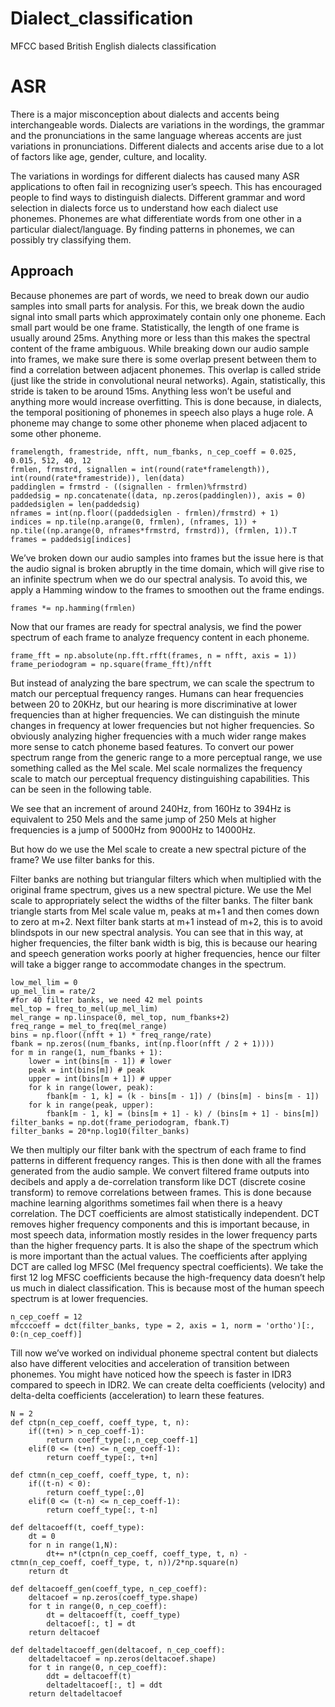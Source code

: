 # Dialect_classification
MFCC based British English dialects classification

# ASR
There is a major misconception about dialects and accents being interchangeable words. Dialects are variations in the wordings, the grammar and the pronunciations in the same language whereas accents are just variations in pronunciations. Different dialects and accents arise due to a lot of factors like age, gender, culture, and locality. 

The variations in wordings for different dialects has caused many ASR applications to often fail in recognizing user’s speech. This has encouraged people to find ways to distinguish dialects. Different grammar and word selection in dialects force us to understand how each dialect use phonemes.  Phonemes are what differentiate words from one other in a particular dialect/language. By finding patterns in phonemes, we can possibly try classifying them. 

## Approach
Because phonemes are part of words, we need to break down our audio samples into small parts for analysis. For this, we break down the audio signal into small parts which approximately contain only one phoneme. Each small part would be one frame. Statistically, the length of one frame is usually around 25ms. Anything more or less than this makes the spectral content of the frame ambiguous. While breaking down our audio sample into frames, we make sure there is some overlap present between them to find a correlation between adjacent phonemes. This overlap is called stride (just like the stride in convolutional neural networks). Again, statistically, this stride is taken to be around 15ms. Anything less won’t be useful and anything more would increase overfitting. This is done because, in dialects, the temporal positioning of phonemes in speech also plays a huge role. A phoneme may change to some other phoneme when placed adjacent to some other phoneme. 

```
framelength, framestride, nfft, num_fbanks, n_cep_coeff = 0.025, 0.015, 512, 40, 12
frmlen, frmstrd, signallen = int(round(rate*framelength)), int(round(rate*framestride)), len(data)
paddinglen = frmstrd - ((signallen - frmlen)%frmstrd)
paddedsig = np.concatenate((data, np.zeros(paddinglen)), axis = 0)
paddedsiglen = len(paddedsig)
nframes = int(np.floor((paddedsiglen - frmlen)/frmstrd) + 1)
indices = np.tile(np.arange(0, frmlen), (nframes, 1)) + np.tile((np.arange(0, nframes*frmstrd, frmstrd)), (frmlen, 1)).T
frames = paddedsig[indices]
```

We’ve broken down our audio samples into frames but the issue here is that the audio signal is broken abruptly in the time domain, which will give rise to an infinite spectrum when we do our spectral analysis. To avoid this, we apply a Hamming window to the frames to smoothen out the frame endings. 

`frames *= np.hamming(frmlen)`

Now that our frames are ready for spectral analysis, we find the power spectrum of each frame to analyze frequency content in each phoneme. 

```
frame_fft = np.absolute(np.fft.rfft(frames, n = nfft, axis = 1))
frame_periodogram = np.square(frame_fft)/nfft
```

But instead of analyzing the bare spectrum, we can scale the spectrum to match our perceptual frequency ranges. Humans can hear frequencies between 20 to 20KHz, but our hearing is more discriminative at lower frequencies than at higher frequencies. We can distinguish the minute changes in frequency at lower frequencies but not higher frequencies. So obviously analyzing higher frequencies with a much wider range makes more sense to catch phoneme based features. To convert our power spectrum range from the generic range to a more perceptual range, we use something called as the Mel scale. Mel scale normalizes the frequency scale to match our perceptual frequency distinguishing capabilities. This can be seen in the following table. 

We see that an increment of around 240Hz, from 160Hz to 394Hz is equivalent to 250 Mels and the same jump of 250 Mels at higher frequencies is a jump of 5000Hz from 9000Hz to 14000Hz. 

But how do we use the Mel scale to create a new spectral picture of the frame? We use filter banks for this. 

Filter banks are nothing but triangular filters which when multiplied with the original frame spectrum, gives us a new spectral picture. We use the Mel scale to appropriately select the widths of the filter banks. The filter bank triangle starts from Mel scale value m, peaks at m+1 and then comes down to zero at m+2. Next filter bank starts at m+1 instead of m+2, this is to avoid blindspots in our new spectral analysis. You can see that in this way, at higher frequencies, the filter bank width is big, this is because our hearing and speech generation works poorly at higher frequencies, hence our filter will take a bigger range to accommodate changes in the spectrum. 

```
low_mel_lim = 0
up_mel_lim = rate/2
#for 40 filter banks, we need 42 mel points
mel_top = freq_to_mel(up_mel_lim)
mel_range = np.linspace(0, mel_top, num_fbanks+2)
freq_range = mel_to_freq(mel_range)
bins = np.floor((nfft + 1) * freq_range/rate)
fbank = np.zeros((num_fbanks, int(np.floor(nfft / 2 + 1))))
for m in range(1, num_fbanks + 1):
    lower = int(bins[m - 1]) # lower
    peak = int(bins[m]) # peak
    upper = int(bins[m + 1]) # upper
    for k in range(lower, peak):
        fbank[m - 1, k] = (k - bins[m - 1]) / (bins[m] - bins[m - 1])
    for k in range(peak, upper):
        fbank[m - 1, k] = (bins[m + 1] - k) / (bins[m + 1] - bins[m])
filter_banks = np.dot(frame_periodogram, fbank.T)
filter_banks = 20*np.log10(filter_banks)
```

We then multiply our filter bank with the spectrum of each frame to find patterns in different frequency ranges. This is then done with all the frames generated from the audio sample. We convert filtered frame outputs into decibels and apply a de-correlation transform like DCT (discrete cosine transform) to remove correlations between frames. This is done because machine learning algorithms sometimes fail when there is a heavy correlation. The DCT coefficients are almost statistically independent. DCT removes higher frequency components and this is important because, in most speech data, information mostly resides in the lower frequency parts than the higher frequency parts. It is also the shape of the spectrum which is more important than the actual values. The coefficients after applying DCT are called log MFSC (Mel frequency spectral coefficients). We take the first 12 log MFSC coefficients because the high-frequency data doesn’t help us much in dialect classification. This is because most of the human speech spectrum is at lower frequencies. 

```
n_cep_coeff = 12
mfcccoeff = dct(filter_banks, type = 2, axis = 1, norm = 'ortho')[:, 0:(n_cep_coeff)]
```


Till now we’ve worked on individual phoneme spectral content but dialects also have different velocities and acceleration of transition between phonemes. You might have noticed how the speech is faster in IDR3 compared to speech in IDR2. We can create delta coefficients (velocity) and delta-delta coefficients (acceleration) to learn these features. 

```
N = 2
def ctpn(n_cep_coeff, coeff_type, t, n):
    if((t+n) > n_cep_coeff-1):
        return coeff_type[:,n_cep_coeff-1]
    elif(0 <= (t+n) <= n_cep_coeff-1):
        return coeff_type[:, t+n]

def ctmn(n_cep_coeff, coeff_type, t, n):
    if((t-n) < 0):
        return coeff_type[:,0]
    elif(0 <= (t-n) <= n_cep_coeff-1):
        return coeff_type[:, t-n]  
    
def deltacoeff(t, coeff_type):
    dt = 0
    for n in range(1,N):
        dt+= n*(ctpn(n_cep_coeff, coeff_type, t, n) - ctmn(n_cep_coeff, coeff_type, t, n))/2*np.square(n)
    return dt

def deltacoeff_gen(coeff_type, n_cep_coeff):
    deltacoef = np.zeros(coeff_type.shape)
    for t in range(0, n_cep_coeff):
        dt = deltacoeff(t, coeff_type)
        deltacoef[:, t] = dt
    return deltacoef

def deltadeltacoeff_gen(deltacoef, n_cep_coeff):
    deltadeltacoef = np.zeros(deltacoef.shape)
    for t in range(0, n_cep_coeff):
        ddt = deltacoeff(t)
        deltadeltacoef[:, t] = ddt
    return deltadeltacoef
```
    

